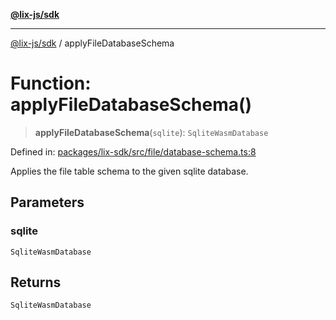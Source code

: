 [**@lix-js/sdk**](../README.md)

***

[@lix-js/sdk](../README.md) / applyFileDatabaseSchema

# Function: applyFileDatabaseSchema()

> **applyFileDatabaseSchema**(`sqlite`): `SqliteWasmDatabase`

Defined in: [packages/lix-sdk/src/file/database-schema.ts:8](https://github.com/opral/monorepo/blob/95d464500b14a3c0aabc535935d800ebcc86d1ad/packages/lix-sdk/src/file/database-schema.ts#L8)

Applies the file table schema to the given sqlite database.

## Parameters

### sqlite

`SqliteWasmDatabase`

## Returns

`SqliteWasmDatabase`
